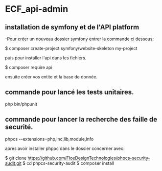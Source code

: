 # ECF_api-admin

## installation de symfony et de l'API platform

-Pour créer un nouveau dossier symfony entrer la commande ci dessous:

 $ composer create-project symfony/website-skeleton my-project
 
 puis pour installer l'api dans les fichiers.
 
 $ composer require api
 
 ensuite créer vos entite et la base de donnée.


## commande pour lancé les tests unitaires.

php bin/phpunit

## commande pour lancer la recherche des faille de securité.

phpcs --extensions=php,inc,lib,module,info

apres avoir installer phppc dans le dossier concerner avec:

$ git clone https://github.com/FloeDesignTechnologies/phpcs-security-audit.git
$ cd phpcs-security-audit
$ composer install
